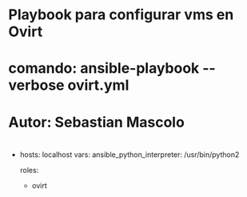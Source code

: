 #
# Playbook para configurar vms en Ovirt
#
# comando: ansible-playbook --verbose ovirt.yml
# Autor: Sebastian Mascolo
#
- hosts: localhost
  vars:
    ansible_python_interpreter: /usr/bin/python2

  roles:
    - ovirt
